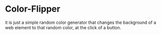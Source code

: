 # Color-Flipper
 it is just a simple random color generator that changes the background of a web element to that random color, at the click of a button.

